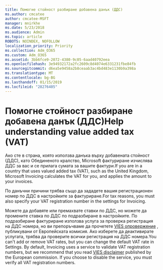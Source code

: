 ```yaml
---
title: Помогне стойност разбиране добавена данък (ДДС)
ms.author: cmcatee
author: cmcatee-MSFT
manager: mnirkhe
ms.date: 5/23/2018
ms.audience: Admin
ms.topic: article
ROBOTS: NOINDEX, NOFOLLOW
localization_priority: Priority
ms.collection: Adm_O365
ms.custom: Adm_O365
ms.assetid: 3bb6fce9-2072-4380-9c05-6aad40792eea
ms.openlocfilehash: 3e94932172a2fc2609c8d4074e6331231fbe84fb
ms.sourcegitcommit: d6ea5e9458a2b8ceaab3ac4bd483e1130b9a398a
ms.translationtype: MT
ms.contentlocale: bg-BG
ms.lasthandoff: 01/15/2019
ms.locfileid: "28276405"
---
```

# <a name="help-understanding-value-added-tax-vat"></a><span data-ttu-id="1edc9-102">Помогне стойност разбиране добавена данък (ДДС)</span><span class="sxs-lookup"><span data-stu-id="1edc9-102">Help understanding value added tax (VAT)</span></span>

<span data-ttu-id="1edc9-103">Ако сте в страна, която използва данъка върху добавената стойност (ДДС), като Обединеното кралство, Microsoft фактуриране изчислява ДДС за вас и се прилага сумата за вашите фактури.</span><span class="sxs-lookup"><span data-stu-id="1edc9-103">If you are in a country that uses valued added tax (VAT), such as the United Kingdom, Microsoft Invoicing calculates the VAT for you, and applies the amount to your invoices.</span></span>
  
<span data-ttu-id="1edc9-104">По данъчни причини трябва също да зададете вашия регистрационен номер по ДДС в настройките за фактуриране.</span><span class="sxs-lookup"><span data-stu-id="1edc9-104">For tax reasons, you must also specify your VAT registration number in the settings for Invoicing.</span></span>
  
<span data-ttu-id="1edc9-p101">Можете да добавяте или премахвате ставки по ДДС, но можете да промените ставка по ДДС по подразбиране в настройките. По подразбиране фактуриране използва услуга за проверка регистрация на ДДС номера, но ви препоръчваме да прочетете [VIES опровержение](https://go.microsoft.com/fwlink/?LinkID=841741) , публикувани от Европейската комисия. Ако изберете да деактивирате услугата, трябва да проверите всички регистрация на ДДС номера.</span><span class="sxs-lookup"><span data-stu-id="1edc9-p101">You can't add or remove VAT rates, but you can change the default VAT rate in Settings. By default, Invoicing uses a service to validate VAT registration numbers, but we recommend that you read [VIES disclaimer](https://go.microsoft.com/fwlink/?LinkID=841741) published by the European commission. If you choose to disable the service, you must verify all VAT registration numbers.</span></span> 
  

